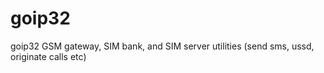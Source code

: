 goip32
======

goip32 GSM gateway, SIM bank, and SIM server utilities (send sms, ussd, originate calls etc)
